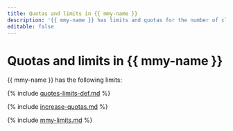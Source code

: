 ```yaml
---
title: Quotas and limits in {{ mmy-name }}
description: '{{ mmy-name }} has limits and quotas for the number of clusters, total number of processor cores for all database hosts, total amount of virtual memory for all database hosts, and total storage for all clusters per cloud. For more information about the service restrictions, read this article.'
editable: false
---
```



# Quotas and limits in {{ mmy-name }}


{{ mmy-name }} has the following limits:

{% include [quotes-limits-def.md](../../_includes/quotes-limits-def.md) %}

{% include [increase-quotas.md](../../_includes/increase-quotas.md) %}

{% include [mmy-limits.md](../../_includes/mdb/mmy-limits.md) %}

